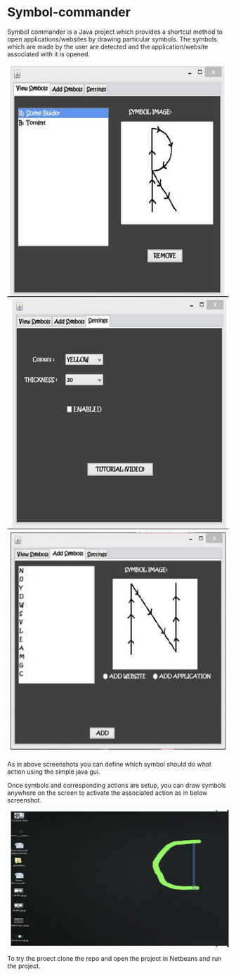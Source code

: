 # Symbol-commander
Symbol commander is a Java project which provides a shortcut method to open applications/websites by drawing particular symbols. The symbols which are made by the user are detected and the application/website
associated with it is opened.

![Alt text](ui_2.png?raw=true "Optional Title")
![Alt text](ui_1.png?raw=true "Optional Title")
![Alt text](ui_3.png?raw=true "Optional Title")

As in above screenshots you can define which symbol should do what action using the simple java gui.

Once symbols and corresponding actions are setup, you can draw symbols anywhere on the screen to activate the associated action as in below screenshot.

![Alt text](working_1.png?raw=true "Optional Title")

To try the proect clone the repo and open the project in Netbeans and run the project.
